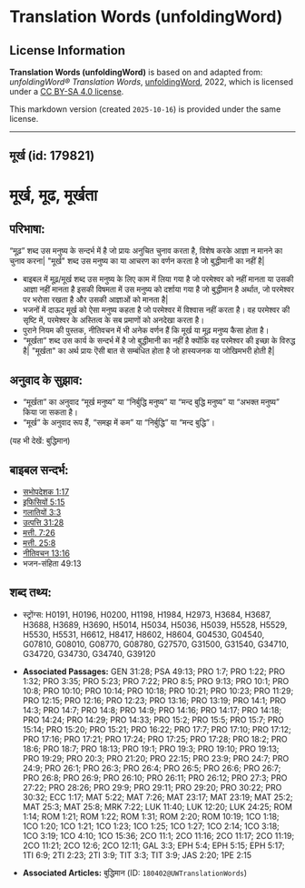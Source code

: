 # Translation Words (unfoldingWord)

## License Information

**Translation Words (unfoldingWord)** is based on and adapted from: _unfoldingWord® Translation Words_, [unfoldingWord](https://unfoldingword.org/utw), 2022, which is licensed under a [CC BY-SA 4.0 license](https://creativecommons.org/licenses/by-sa/4.0/legalcode.en).

This markdown version (created `2025-10-16`) is provided under the same license.



--------------------------------

## मूर्ख (id: 179821)

मूर्ख, मूढ, मूर्खता
===================

परिभाषा:
--------

“मूढ़” शब्द उस मनुष्य के सन्दर्भ में है जो प्रायः अनुचित चुनाव करता है, विशेष करके आज्ञा न मानने का चुनाव करना\| "मूर्ख" शब्द उस मनुष्य का या आचरण का वर्णन करता है जो बुद्धीमानी का नहीं है\|

* बाइबल में मूढ़/मूर्ख शब्द उस मनुष्य के लिए काम में लिया गया है जो परमेश्वर को नहीं मानता या उसकी आज्ञा नहीं मानता है इसकी विषमता में उस मनुष्य को दर्शाया गया है जो बुद्धीमान है अर्थात, जो परमेश्वर पर भरोसा रखता है और उसकी आज्ञाओं को मानता है\|
* भजनों में दाऊद मूर्ख को ऐसा मनुष्य कहता है जो परमेश्वर में विश्वास नहीं करता है। वह परमेश्वर की सृष्टि में, परमेश्वर के अस्तित्व के सब प्रमाणों को अनदेखा करता है।
* पुराने नियम की पुस्तक, नीतिवचन में भी अनेक वर्णन हैं कि मूर्ख या मूढ़ मनुष्य कैसा होता है।
* “मूर्खता” शब्द उस कार्य के सन्दर्भ में है जो बुद्धीमानी का नहीं है क्योंकि वह परमेश्वर की इच्छा के विरुद्ध है\| "मूर्खता" का अर्थ प्रायः ऎसी बात से सम्बंधित होता है जो हास्यजनक या जोखिमभरी होती है\|

अनुवाद के सुझाव:
----------------

* “मूर्खता” का अनुवाद “मूर्ख मनुष्य” या “निर्बुद्धि मनुष्य” या “मन्द बुद्धि मनुष्य” या “अभक्त मनुष्य” किया जा सकता है।
* “मूर्ख” के अनुवाद रूप हैं, “समझ में कम” या “निर्बुद्धि” या “मन्द बुद्धि”।

(यह भी देखें: बुद्धिमान)

बाइबल सन्दर्भ:
--------------

* [सभोपदेशक 1:17](https://ref.ly/Eccl1:17)
* [इफिसियों 5:15](https://ref.ly/Eph5:15)
* [गलातियों 3:3](https://ref.ly/Gal3:3)
* [उत्पत्ति 31:28](https://ref.ly/Gen31:28)
* [मत्ती. 7:26](https://ref.ly/Matt7:26)
* [मत्ती. 25:8](https://ref.ly/Matt25:8)
* [नीतिवचन 13:16](https://ref.ly/Prov13:16)
* भजन\-संहिता 49:13

शब्द तथ्य:
----------

* स्ट्रोंग्स: H0191, H0196, H0200, H1198, H1984, H2973, H3684, H3687, H3688, H3689, H3690, H5014, H5034, H5036, H5039, H5528, H5529, H5530, H5531, H6612, H8417, H8602, H8604, G04530, G04540, G07810, G08010, G08770, G08780, G27570, G31500, G31540, G34710, G34720, G34730, G34740, G39120

* **Associated Passages:** GEN 31:28; PSA 49:13; PRO 1:7; PRO 1:22; PRO 1:32; PRO 3:35; PRO 5:23; PRO 7:22; PRO 8:5; PRO 9:13; PRO 10:1; PRO 10:8; PRO 10:10; PRO 10:14; PRO 10:18; PRO 10:21; PRO 10:23; PRO 11:29; PRO 12:15; PRO 12:16; PRO 12:23; PRO 13:16; PRO 13:19; PRO 14:1; PRO 14:3; PRO 14:7; PRO 14:8; PRO 14:9; PRO 14:16; PRO 14:17; PRO 14:18; PRO 14:24; PRO 14:29; PRO 14:33; PRO 15:2; PRO 15:5; PRO 15:7; PRO 15:14; PRO 15:20; PRO 15:21; PRO 16:22; PRO 17:7; PRO 17:10; PRO 17:12; PRO 17:16; PRO 17:21; PRO 17:24; PRO 17:25; PRO 17:28; PRO 18:2; PRO 18:6; PRO 18:7; PRO 18:13; PRO 19:1; PRO 19:3; PRO 19:10; PRO 19:13; PRO 19:29; PRO 20:3; PRO 21:20; PRO 22:15; PRO 23:9; PRO 24:7; PRO 24:9; PRO 26:1; PRO 26:3; PRO 26:4; PRO 26:5; PRO 26:6; PRO 26:7; PRO 26:8; PRO 26:9; PRO 26:10; PRO 26:11; PRO 26:12; PRO 27:3; PRO 27:22; PRO 28:26; PRO 29:9; PRO 29:11; PRO 29:20; PRO 30:22; PRO 30:32; ECC 1:17; MAT 5:22; MAT 7:26; MAT 23:17; MAT 23:19; MAT 25:2; MAT 25:3; MAT 25:8; MRK 7:22; LUK 11:40; LUK 12:20; LUK 24:25; ROM 1:14; ROM 1:21; ROM 1:22; ROM 1:31; ROM 2:20; ROM 10:19; 1CO 1:18; 1CO 1:20; 1CO 1:21; 1CO 1:23; 1CO 1:25; 1CO 1:27; 1CO 2:14; 1CO 3:18; 1CO 3:19; 1CO 4:10; 1CO 15:36; 2CO 11:1; 2CO 11:16; 2CO 11:17; 2CO 11:19; 2CO 11:21; 2CO 12:6; 2CO 12:11; GAL 3:3; EPH 5:4; EPH 5:15; EPH 5:17; 1TI 6:9; 2TI 2:23; 2TI 3:9; TIT 3:3; TIT 3:9; JAS 2:20; 1PE 2:15
* **Associated Articles:** बुद्धिमान (ID: `180402@UWTranslationWords`)

